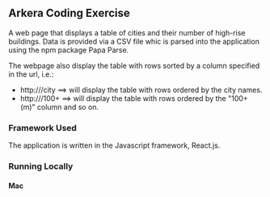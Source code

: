 ## Arkera Coding Exercise

A web page that displays a table of cities and their number of high-rise buildings. Data is provided via a CSV file whic is parsed into the application using the npm package Papa Parse. 

The webpage also display the table with rows sorted by a column specified in the url, i.e.:
- http://<base url of the webpage>/city ==> will display the table with rows ordered by the
city names.
- http://<base url of the webpage>/100+ ==> will display the table with rows ordered by the
"100+ (m)" column and so on.

### Framework Used 

The application is written in the Javascript framework, React.js.

### Running Locally

#### Mac
